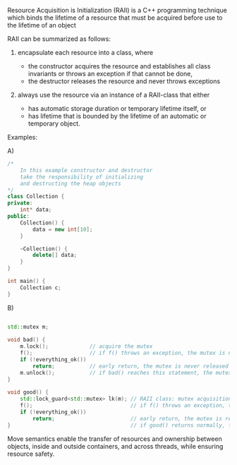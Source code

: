 Resource Acquisition is Initialization (RAII) is a C++ programming technique which binds
the lifetime of a resource that must be acquired before use to the lifetime of an object

RAII can be summarized as follows:
1.  encapsulate each resource into a class, where
    * the constructor acquires the resource and establishes all class invariants or throws an exception if that cannot be done,
    * the destructor releases the resource and never throws exceptions

1. always use the resource via an instance of a RAII-class that either 
    * has automatic storage duration or temporary lifetime itself, or
    * has lifetime that is bounded by the lifetime of an automatic or temporary object. 


Examples:

A) 
``` cpp
/*
    In this example constructor and destructor
    take the responsibility of initializing
    and destructing the heap objects
*/
class Collection {
private:
    int* data;
public:
    Collection() {
        data = new int[10];
    }

    ~Collection() {
        delete[] data;
    }
}

int main() {
    Collection c;
}
```

B)

```cpp

std::mutex m;
 
void bad() {
    m.lock();             // acquire the mutex
    f();                  // if f() throws an exception, the mutex is never released
    if (!everything_ok())
        return;           // early return, the mutex is never released
    m.unlock();           // if bad() reaches this statement, the mutex is released
}
 
void good() {
    std::lock_guard<std::mutex> lk(m); // RAII class: mutex acquisition is initialization
    f();                               // if f() throws an exception, the mutex is released
    if (!everything_ok())
        return;                        // early return, the mutex is released
}                                      // if good() returns normally, the mutex is released
```

Move semantics enable the transfer of resources and ownership between objects, inside and outside containers, and across threads, while ensuring resource safety. 